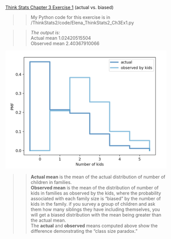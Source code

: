 [Think Stats Chapter 3 Exercise 1](http://greenteapress.com/thinkstats2/html/thinkstats2004.html#toc31) (actual vs. biased)

>> My Python code for this exercise is in /ThinkStats2/code/Elena_ThinkStats2_Ch3Ex1.py

>> *The output is:*  
Actual mean 1.02420515504  
Observed mean 2.40367910066
 
![Ch3 ex1: Actual vs. Biased Distributions](https://github.com/elenabakhtina/dsp/blob/master/img/Ch3_ex1.png)  


>> **Actual mean** is the mean of the actual distribution of number of children in families.  
>> **Observed mean** is the mean of the distribution of number of kids in families as observed by the kids, where the probability associated with each family size is “biased” by the number of kids in the family. if you survey a group of children and ask them how many siblings they have including themselves, you will get a biased distribution with the mean being greater than the actual mean.  
>> The **actual** and **observed** means computed above show the difference demonstrating the “class size paradox.”
